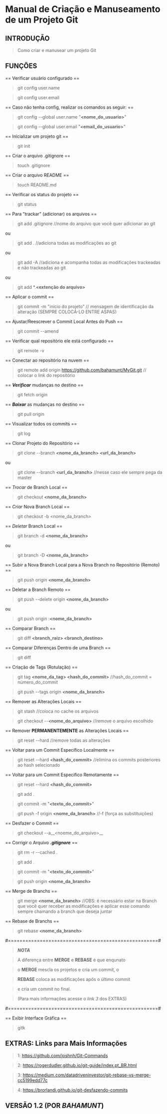 # Manual de Criação e Manuseamento de um Projeto Git

## INTRODUÇÃO

> Como criar e manusear um projeto Git

## FUNÇÕES

== Verificar usuário configurado ==
> git config user.name 

> git config user.email


== Caso não tenha config, realizar os comandos as seguir: ==
> git config --global user.name "__<nome_do_usuario>__"

> git config --global user.email "__<email_do_usuario>__"


== Inicializar um projeto git ==
> git init 


== Criar o arquivo .gitignore ==
> touch .gitignore


== Criar o arquivo README ==
> touch README.md


== Verificar os status do projeto ==
> git status


== Para "trackar" (adicionar) os arquivos ==
> git add .gitignore //nome do arquivo que você quer adicionar ao git

ou

> git add .		 //adiciona todas as modificações ao git

ou

> git add -A	 //adiciona e acompanha todas as modificações trackeadas e não trackeadas ao git

ou 

> git add *.__<extenção do arquivo>__


== Aplicar o commit ==
> git commit -m "início do projeto"	 	// mensagem de identificação da alteração (SEMPRE COLOCÁ-LO ENTRE ASPAS)


== Ajustar/Reescrever o Commit Local Antes do Push  ==
> git commit --amend


== Verificar qual repositório ele está configurado ==
> git remote -v


== Conectar ao repositório na nuvem ==
> git remote add origin https://github.com/bahamunt/MyGit.git	 // colocar o link do repositório


== ___Verificar___ mudanças no destino ==
> git fetch origin __<destino>__


== ___Baixar___ as mudanças no destino ==
> git pull origin __<destino>__


== Visualizar todos os commits ==
> git log


== Clonar Projeto do Repositório ==
> git clone --branch __<nome_da_branch> <url_da_branch>__

ou 

> git clone --branch __<url_da_branch>__ 	//nesse caso ele sempre pega da master


== _Trocar_ de Branch Local ==
> git checkout __<nome_da_branch>__


== _Criar_ Nova Branch Local ==
> git checkout -b <nome_da_branch>


== _Deletar_ Branch Local ==
> git branch -d __<nome_da_branch>__

ou

> git branch -D __<nome_da_branch>__

== Subir a Nova Branch Local para a Nova Branch no Repositório (Remoto) ==
> git push origin __<nome_da_branch>__


== Deletar a Branch Remoto ==
> git push --delete origin __<nome_da_branch>__

ou

> git push origin :__<nome_da_branch>__


== Comparar Branch ==
> git diff __<branch_raiz> <branch_destino>__


== Comparar Diferenças Dentro de uma Branch ==
> git diff


== Criação de Tags (Rotulação) ==
> git tag __<nome_da_tag> <hash_do_commit>__ 	//hash_do_commit = número_do_commit

> git push --tags origin __<nome_da_branch>__


== Remover as Alterações Locais ==
> git stash							//coloca no cache os arquivos

> git checkout --__<nome_do_arquivo>__ 	//remove o arquivo escolhido


== Remover __PERMANENTEMENTE__ as Alterações Locais  ==
> git reset --hard 					//remove todas as alterações


== Voltar para um Commit Específico Localmente ==
> git reset --hard __<hash_do_commit>__	//elimina os commits posteriores ao hash selecionado


== Voltar para um Commit Especifico Remotamente ==
> git reset --hard __<hash_do_commit>__

> git add .

> git commit -m "__<texto_do_commit>__"

> git push -f origin __<nome_da_branch>__ //-f (força as substituições)


== Desfazer o Commit ==
> git checkout --a__<noeme_do_arquivo>__


== Corrigir o Arquivo ___.gitignore___ ==
> git rm -r --cached .

> git add .

> git commit -m "__<texto_do_commit>__"

> git push origin __<nome_da_branch>__


== Merge de Branchs ==
> git merge __<nome_da_branch>__ //OBS: é necessário estar na Branch que você quer receber as modificações e aplicar esse comando sempre chamando a branch que deseja juntar


== Rebase de Branchs ==
> git rebase __<nome_da_branch>__


#====================================================#

> ___NOTA___

> A diferença entre __MERGE__ e __REBASE__ é que enqunato

> o __MERGE__ mescla os projetos e cria um commit, o

> __REBASE__ coloca as modificações após o último commit

> e cria um commit no final.

> (Para mais informações acesse o _link 3_ dos EXTRAS)

#====================================================#


== Exibir Interface Gráfica ==
> gitk


## EXTRAS: Links para Mais Informações
>1: https://github.com/joshnh/Git-Commands

>2: https://rogerdudler.github.io/git-guide/index.pt_BR.html

>3: https://medium.com/datadriveninvestor/git-rebase-vs-merge-cc5199edd77c

>4: https://brorlandi.github.io/git-desfazendo-commits

## VERSÃO 1.2 (POR _BAHAMUNT_)
